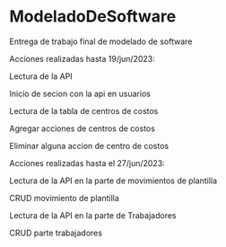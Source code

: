 # ModeladoDeSoftware
Entrega de trabajo final de modelado de software

Acciones realizadas hasta 19/jun/2023: 
<l1>
  <p>Lectura de la API</p>
  <p>Inicio de secion con la api en usuarios</p>
  <p>Lectura de la tabla de centros de costos</p>
  <p>Agregar acciones de centros de costos</p>
  <p>Eliminar alguna accion de centro de costos</p>
</l1>

Acciones realizadas hasta el 27/jun/2023:

<l1>
  <p>Lectura de la API en la parte de movimientos de plantilla</p>
  <p>CRUD movimiento de plantilla</p>
  <p>Lectura de la API en la parte de Trabajadores</p>
  <p>CRUD parte trabajadores</p>
</l1>
